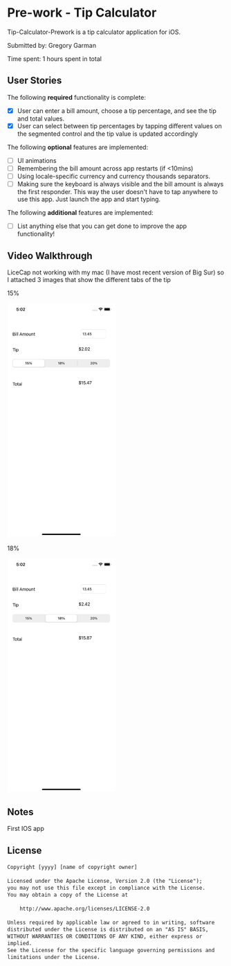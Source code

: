 # Pre-work - Tip Calculator

Tip-Calculator-Prework is a tip calculator application for iOS.

Submitted by: Gregory Garman

Time spent: 1 hours spent in total

## User Stories

The following **required** functionality is complete:

* [X] User can enter a bill amount, choose a tip percentage, and see the tip and total values.
* [X] User can select between tip percentages by tapping different values on the segmented control and the tip value is updated accordingly

The following **optional** features are implemented:

* [ ] UI animations
* [ ] Remembering the bill amount across app restarts (if <10mins)
* [ ] Using locale-specific currency and currency thousands separators.
* [ ] Making sure the keyboard is always visible and the bill amount is always the first responder. This way the user doesn't have to tap anywhere to use this app. Just launch the app and start typing.

The following **additional** features are implemented:

- [ ] List anything else that you can get done to improve the app functionality!

## Video Walkthrough

LiceCap not working with my mac (I have most recent version of Big Sur) so I attached 3 images that show the different tabs of the tip

15%

<img src='https://github.com/Gregbgarman/Tip-Calculator-Prework/blob/main/Simulator%20Screen%20Shot%20-%20iPhone%2011%20-%202021-08-16%20at%2017.02.04.png' width=250>

18%

<img src='https://github.com/Gregbgarman/Tip-Calculator-Prework/blob/main/Simulator%20Screen%20Shot%20-%20iPhone%2011%20-%202021-08-16%20at%2017.02.12.png' width=250>




## Notes

First IOS app

## License

    Copyright [yyyy] [name of copyright owner]

    Licensed under the Apache License, Version 2.0 (the "License");
    you may not use this file except in compliance with the License.
    You may obtain a copy of the License at

        http://www.apache.org/licenses/LICENSE-2.0

    Unless required by applicable law or agreed to in writing, software
    distributed under the License is distributed on an "AS IS" BASIS,
    WITHOUT WARRANTIES OR CONDITIONS OF ANY KIND, either express or implied.
    See the License for the specific language governing permissions and
    limitations under the License.
